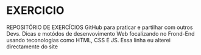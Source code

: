 # EXERCICIO
 REPOSITÓRIO DE EXERCÍCIOS  GitHub para praticar e partilhar com outros Devs. 
 Dicas e motódos de desenvovimento Web focalizando no Frond-End usando teconologias
 como HTML, CSS E JS.
Essa linha eu alterei directamente do site
